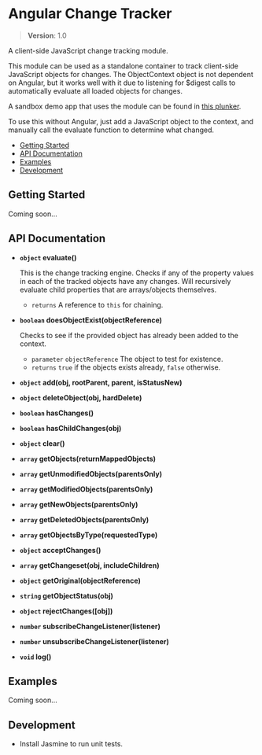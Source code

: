Angular Change Tracker
====================

> **Version**: 1.0

A client-side JavaScript change tracking module.

This module can be used as a standalone container to track client-side JavaScript objects for changes. The ObjectContext object is not dependent on Angular, but it works well with it due to listening for $digest calls to automatically evaluate all loaded objects for changes.

A sandbox demo app that uses the module can be found in [this plunker](http://plnkr.co/edit/YjvD9gb5iUvVVZC41g6s).

To use this without Angular, just add a JavaScript object to the context, and manually call the evaluate function to determine what changed.

* [Getting Started](#getting-started)
* [API Documentation](#api-documentation)
* [Examples](#examples)
* [Development](#development)

## Getting Started

Coming soon...

## API Documentation
* **`object` evaluate()**

  This is the change tracking engine.
  Checks if any of the property values in each of the tracked objects have any changes.
  Will recursively evaluate child properties that are arrays/objects themselves.
  
  - `returns` A reference to `this` for chaining.

* **`boolean` doesObjectExist(objectReference)**

  Checks to see if the provided object has already been added to the context.

  - `parameter` `objectReference` The object to test for existence.
  - `returns` `true` if the objects exists already, `false` otherwise.  

* **`object` add(obj, rootParent, parent, isStatusNew)**
* **`object` deleteObject(obj, hardDelete)**
* **`boolean` hasChanges()**
* **`boolean` hasChildChanges(obj)**
* **`object` clear()**
* **`array` getObjects(returnMappedObjects)**
* **`array` getUnmodifiedObjects(parentsOnly)**
* **`array` getModifiedObjects(parentsOnly)**
* **`array` getNewObjects(parentsOnly)**
* **`array` getDeletedObjects(parentsOnly)**
* **`array` getObjectsByType(requestedType)**
* **`object` acceptChanges()**
* **`array` getChangeset(obj, includeChildren)**
* **`object` getOriginal(objectReference)**
* **`string` getObjectStatus(obj)**
* **`object` rejectChanges([obj])**
* **`number` subscribeChangeListener(listener)**
* **`number` unsubscribeChangeListener(listener)**
* **`void` log()**

## Examples

Coming soon...

## Development

* Install Jasmine to run unit tests.
